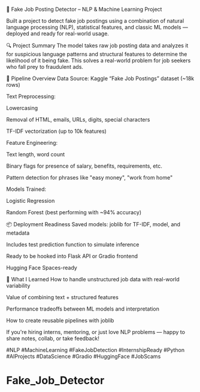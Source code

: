 🎯 Fake Job Posting Detector – NLP & Machine Learning Project

Built a project to detect fake job postings using a combination of natural language processing (NLP), statistical features, and classic ML models — deployed and ready for real-world usage.

🔍 Project Summary
The model takes raw job posting data and analyzes it for suspicious language patterns and structural features to determine the likelihood of it being fake. This solves a real-world problem for job seekers who fall prey to fraudulent ads.

🔧 Pipeline Overview
Data Source: Kaggle “Fake Job Postings” dataset (~18k rows)

Text Preprocessing:

Lowercasing

Removal of HTML, emails, URLs, digits, special characters

TF-IDF vectorization (up to 10k features)

Feature Engineering:

Text length, word count

Binary flags for presence of salary, benefits, requirements, etc.

Pattern detection for phrases like "easy money", "work from home"

Models Trained:

Logistic Regression

Random Forest (best performing with ~94% accuracy)

📦 Deployment Readiness
Saved models: joblib for TF-IDF, model, and metadata

Includes test prediction function to simulate inference

Ready to be hooked into Flask API or Gradio frontend

Hugging Face Spaces-ready

🧠 What I Learned
How to handle unstructured job data with real-world variability

Value of combining text + structured features

Performance tradeoffs between ML models and interpretation

How to create reusable pipelines with joblib

If you're hiring interns, mentoring, or just love NLP problems — happy to share notes, collab, or take feedback!

#NLP #MachineLearning #FakeJobDetection #InternshipReady #Python #AIProjects #DataScience #Gradio #HuggingFace #JobScams
# Fake_Job_Detector
